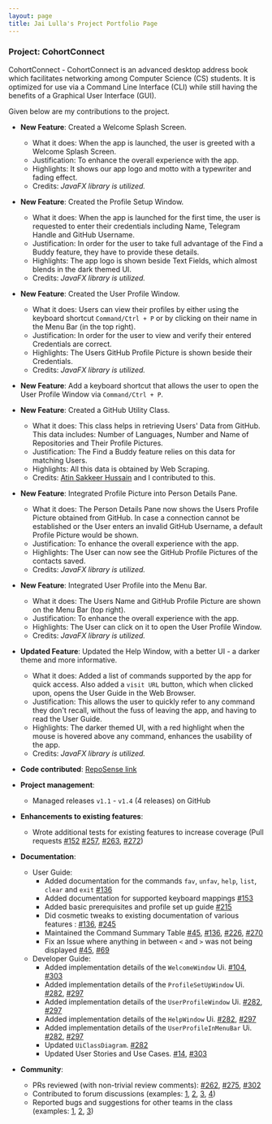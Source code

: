 ```yaml
---
layout: page
title: Jai Lulla's Project Portfolio Page
---
```


### Project: CohortConnect

CohortConnect - CohortConnect is an advanced desktop address book which facilitates 
networking among Computer Science (CS) students. It is optimized for use via a Command 
Line Interface (CLI) while still having the benefits of a Graphical User Interface (GUI).

Given below are my contributions to the project.

* **New Feature**: Created a Welcome Splash Screen.
  * What it does: When the app is launched, the user is greeted with a Welcome Splash Screen.
  * Justification: To enhance the overall experience with the app.
  * Highlights: It shows our app logo and motto with a typewriter and fading effect.
  * Credits: *JavaFX library is utilized.*

* **New Feature**: Created the Profile Setup Window.
  * What it does: When the app is launched for the first time, the user is requested to enter their credentials including Name, Telegram Handle and GitHub Username.
  * Justification: In order for the user to take full advantage of the Find a Buddy feature, they have to provide these details.
  * Highlights: The app logo is shown beside Text Fields, which almost blends in the dark themed UI.
  * Credits: *JavaFX library is utilized.*

* **New Feature**: Created the User Profile Window.
  * What it does: Users can view their profiles by either using the keyboard shortcut `Command/Ctrl + P` or by clicking on their name in the Menu Bar (in the top right).
  * Justification: In order for the user to view and verify their entered Credentials are correct.
  * Highlights: The Users GitHub Profile Picture is shown beside their Credentials.
  * Credits: *JavaFX library is utilized.*

* **New Feature**: Add a keyboard shortcut that allows the user to open the User Profile Window via `Command/Ctrl + P`.

* **New Feature**: Created a GitHub Utility Class.
  * What it does: This class helps in retrieving Users' Data from GitHub. This data includes: Number of Languages, Number and Name of Repositories and Their Profile Pictures.
  * Justification: The Find a Buddy feature relies on this data for matching Users.
  * Highlights: All this data is obtained by Web Scraping.
  * Credits: [Atin Sakkeer Hussain](https://github.com/crypto-code) and I contributed to this.

* **New Feature**: Integrated Profile Picture into Person Details Pane.
  * What it does: The Person Details Pane now shows the Users Profile Picture obtained from GitHub. In case a connection cannot be established or the User enters an invalid GitHub Username, a default Profile Picture would be shown.
  * Justification: To enhance the overall experience with the app.
  * Highlights: The User can now see the GitHub Profile Pictures of the contacts saved.
  * Credits: *JavaFX library is utilized.*

* **New Feature**: Integrated User Profile into the Menu Bar.
  * What it does: The Users Name and GitHub Profile Picture are shown on the Menu Bar (top right).
  * Justification: To enhance the overall experience with the app.
  * Highlights: The User can click on it to open the User Profile Window.
  * Credits: *JavaFX library is utilized.*

* **Updated Feature**: Updated the Help Window, with a better UI - a darker theme and more informative.
  * What it does: Added a list of commands supported by the app for quick access. Also added a `visit URL` button, which when clicked upon, opens the User Guide in the Web Browser.
  * Justification: This allows the user to quickly refer to any command they don't recall, without the fuss of leaving the app, and having to read the User Guide.
  * Highlights: The darker themed UI, with a red highlight when the mouse is hovered above any command, enhances the usability of the app.
  * Credits: *JavaFX library is utilized.*

* **Code contributed**: [RepoSense link](https://nus-cs2103-ay2122s1.github.io/tp-dashboard/?search=&sort=groupTitle&sortWithin=title&timeframe=commit&mergegroup=&groupSelect=groupByRepos&breakdown=true&checkedFileTypes=docs~functional-code~test-code~other&since=2021-09-17&tabOpen=true&tabType=authorship&tabAuthor=Jai2501&tabRepo=AY2122S1-CS2103T-T10-1%2Ftp%5Bmaster%5D&authorshipIsMergeGroup=false&authorshipFileTypes=docs~functional-code~test-code~other&authorshipIsBinaryFileTypeChecked=false)

* **Project management**:
  * Managed releases `v1.1` - `v1.4` (4 releases) on GitHub

* **Enhancements to existing features**:
  * Wrote additional tests for existing features to increase coverage (Pull requests [\#152](https://github.com/AY2122S1-CS2103T-T10-1/tp/pull/152) [\#257](https://github.com/AY2122S1-CS2103T-T10-1/tp/pull/257), [\#263](https://github.com/AY2122S1-CS2103T-T10-1/tp/pull/263), [\#272](https://github.com/AY2122S1-CS2103T-T10-1/tp/pull/272))

* **Documentation**:
  * User Guide:
    * Added documentation for the commands `fav`, `unfav`, `help`, `list`, `clear` and `exit` [\#136](https://github.com/AY2122S1-CS2103T-T10-1/tp/pull/136)
    * Added documentation for supported keyboard mappings [\#153](https://github.com/AY2122S1-CS2103T-T10-1/tp/pull/153)
    * Added basic prerequisites and profile set up guide [\#215](https://github.com/AY2122S1-CS2103T-T10-1/tp/pull/215)
    * Did cosmetic tweaks to existing documentation of various features : [\#136](https://github.com/AY2122S1-CS2103T-T10-1/tp/pull/136), [\#245](https://github.com/AY2122S1-CS2103T-T10-1/tp/pull/245)
    * Maintained the Command Summary Table [\#45](https://github.com/AY2122S1-CS2103T-T10-1/tp/pull/45), [\#136](https://github.com/AY2122S1-CS2103T-T10-1/tp/pull/136), [\#226](https://github.com/AY2122S1-CS2103T-T10-1/tp/pull/226), [\#270](https://github.com/AY2122S1-CS2103T-T10-1/tp/pull/270)
    * Fix an Issue where anything in between `<` and `>` was not being displayed [\#45](https://github.com/AY2122S1-CS2103T-T10-1/tp/pull/45), [\#69](https://github.com/AY2122S1-CS2103T-T10-1/tp/pull/69)
  * Developer Guide:
    * Added implementation details of the `WelcomeWindow` Ui. [\#104](https://github.com/AY2122S1-CS2103T-T10-1/tp/pull/104), [\#303](https://github.com/AY2122S1-CS2103T-T10-1/tp/pull/303)
    * Added implementation details of the `ProfileSetUpWindow` Ui. [\#282](https://github.com/AY2122S1-CS2103T-T10-1/tp/pull/282), [\#297](https://github.com/AY2122S1-CS2103T-T10-1/tp/pull/297)
    * Added implementation details of the `UserProfileWindow` Ui. [\#282](https://github.com/AY2122S1-CS2103T-T10-1/tp/pull/282), [\#297](https://github.com/AY2122S1-CS2103T-T10-1/tp/pull/297)
    * Added implementation details of the `HelpWindow` Ui. [\#282](https://github.com/AY2122S1-CS2103T-T10-1/tp/pull/282), [\#297](https://github.com/AY2122S1-CS2103T-T10-1/tp/pull/297)
    * Added implementation details of the `UserProfileInMenuBar` Ui. [\#282](https://github.com/AY2122S1-CS2103T-T10-1/tp/pull/282), [\#297](https://github.com/AY2122S1-CS2103T-T10-1/tp/pull/297)
    * Updated `UiClassDiagram`. [\#282](https://github.com/AY2122S1-CS2103T-T10-1/tp/pull/282)
    * Updated User Stories and Use Cases. [\#14](https://github.com/AY2122S1-CS2103T-T10-1/tp/pull/14), [\#303](https://github.com/AY2122S1-CS2103T-T10-1/tp/pull/303)

* **Community**:
  * PRs reviewed (with non-trivial review comments): [\#262](https://github.com/AY2122S1-CS2103T-T10-1/tp/pull/262), [\#275](https://github.com/AY2122S1-CS2103T-T10-1/tp/pull/275), [\#302](https://github.com/AY2122S1-CS2103T-T10-1/tp/pull/302)
  * Contributed to forum discussions (examples: [1](https://github.com/nus-cs2103-AY2122S1/forum/issues/97#issuecomment-905498612), [2](https://github.com/nus-cs2103-AY2122S1/forum/issues/135#issuecomment-908384013), [3](https://github.com/nus-cs2103-AY2122S1/forum/issues/240#issuecomment-920916876), [4](https://github.com/nus-cs2103-AY2122S1/forum/issues/350#issuecomment-954401070))
  * Reported bugs and suggestions for other teams in the class (examples: [1](https://github.com/Jai2501/ped/issues/27), [2](https://github.com/Jai2501/ped/issues/14), [3](https://github.com/Jai2501/ped/issues/25))

